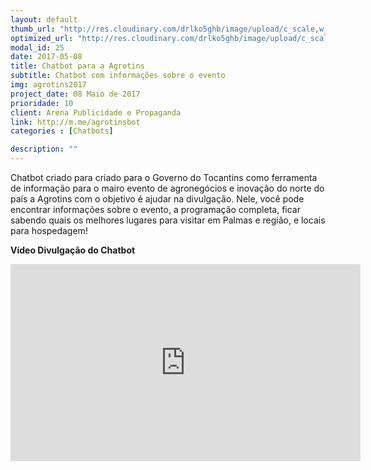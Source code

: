 ```yaml
---
layout: default
thumb_url: "http://res.cloudinary.com/drlko5ghb/image/upload/c_scale,w_385/v1525127799/chatbot-agrotins-cover_anvaha.jpg"
optimized_url: "http://res.cloudinary.com/drlko5ghb/image/upload/c_scale,w_600/v1525127799/chatbot-agrotins-cover_anvaha.jpg"
modal_id: 25
date: 2017-05-08
title: Chatbot para a Agrotins
subtitle: Chatbot com informações sobre o evento
img: agrotins2017
project_date: 08 Maio de 2017
prioridade: 10
client: Arena Publicidade e Propaganda
link: http://m.me/agrotinsbot
categories : [Chatbots]

description: ""
---
```

Chatbot criado para criado para o Governo do Tocantins como ferramenta de informação para o mairo evento de agronegócios e inovação do norte do país a Agrotins com o objetivo é ajudar na divulgação. Nele, você pode encontrar informações sobre o evento, a programação completa, ficar sabendo quais os melhores lugares para visitar em Palmas e região, e locais para hospedagem!

<b>Vídeo Divulgação do Chatbot</b>
<iframe width="560" height="315" src="https://www.youtube.com/embed/JwbDwAjNnso" frameborder="0" allowfullscreen></iframe>

